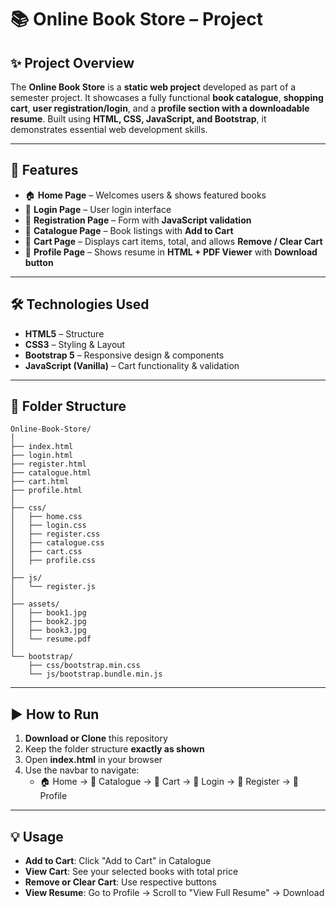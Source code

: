 # 📚 **Online Book Store – Project**

## **✨ Project Overview**
The **Online Book Store** is a **static web project** developed as part of a semester project. It showcases a fully functional **book catalogue**, **shopping cart**, **user registration/login**, and a **profile section with a downloadable resume**. Built using **HTML, CSS, JavaScript, and Bootstrap**, it demonstrates essential web development skills.

---

## **🚀 Features**
- 🏠 **Home Page** – Welcomes users & shows featured books  
- 🔑 **Login Page** – User login interface  
- 📝 **Registration Page** – Form with **JavaScript validation**  
- 📖 **Catalogue Page** – Book listings with **Add to Cart**  
- 🛒 **Cart Page** – Displays cart items, total, and allows **Remove / Clear Cart**  
- 👤 **Profile Page** – Shows resume in **HTML + PDF Viewer** with **Download button**  

---

## **🛠️ Technologies Used**
- **HTML5** – Structure  
- **CSS3** – Styling & Layout  
- **Bootstrap 5** – Responsive design & components  
- **JavaScript (Vanilla)** – Cart functionality & validation  

---

## **📂 Folder Structure**
```
Online-Book-Store/
│
├── index.html
├── login.html
├── register.html
├── catalogue.html
├── cart.html
├── profile.html
│
├── css/
│   ├── home.css
│   ├── login.css
│   ├── register.css
│   ├── catalogue.css
│   ├── cart.css
│   ├── profile.css
│
├── js/
│   └── register.js
│
├── assets/
│   ├── book1.jpg
│   ├── book2.jpg
│   ├── book3.jpg
│   └── resume.pdf
│
└── bootstrap/
    ├── css/bootstrap.min.css
    └── js/bootstrap.bundle.min.js
```

---

## **▶️ How to Run**
1. **Download or Clone** this repository  
2. Keep the folder structure **exactly as shown**  
3. Open **index.html** in your browser  
4. Use the navbar to navigate:
   - 🏠 Home → 📖 Catalogue → 🛒 Cart → 🔑 Login → 📝 Register → 👤 Profile  

---

## **💡 Usage**
- **Add to Cart**: Click "Add to Cart" in Catalogue  
- **View Cart**: See your selected books with total price  
- **Remove or Clear Cart**: Use respective buttons  
- **View Resume**: Go to Profile → Scroll to "View Full Resume" → Download  
